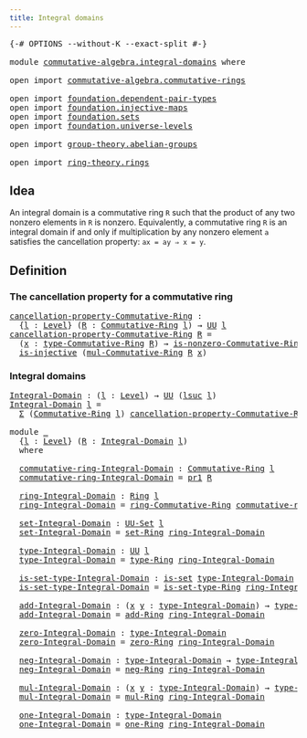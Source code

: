```yaml
---
title: Integral domains
---
```


<pre class="Agda"><a id="42" class="Symbol">{-#</a> <a id="46" class="Keyword">OPTIONS</a> <a id="54" class="Pragma">--without-K</a> <a id="66" class="Pragma">--exact-split</a> <a id="80" class="Symbol">#-}</a>

<a id="85" class="Keyword">module</a> <a id="92" href="commutative-algebra.integral-domains.html" class="Module">commutative-algebra.integral-domains</a> <a id="129" class="Keyword">where</a>

<a id="136" class="Keyword">open</a> <a id="141" class="Keyword">import</a> <a id="148" href="commutative-algebra.commutative-rings.html" class="Module">commutative-algebra.commutative-rings</a>

<a id="187" class="Keyword">open</a> <a id="192" class="Keyword">import</a> <a id="199" href="foundation.dependent-pair-types.html" class="Module">foundation.dependent-pair-types</a>
<a id="231" class="Keyword">open</a> <a id="236" class="Keyword">import</a> <a id="243" href="foundation.injective-maps.html" class="Module">foundation.injective-maps</a>
<a id="269" class="Keyword">open</a> <a id="274" class="Keyword">import</a> <a id="281" href="foundation.sets.html" class="Module">foundation.sets</a>
<a id="297" class="Keyword">open</a> <a id="302" class="Keyword">import</a> <a id="309" href="foundation.universe-levels.html" class="Module">foundation.universe-levels</a>

<a id="337" class="Keyword">open</a> <a id="342" class="Keyword">import</a> <a id="349" href="group-theory.abelian-groups.html" class="Module">group-theory.abelian-groups</a>

<a id="378" class="Keyword">open</a> <a id="383" class="Keyword">import</a> <a id="390" href="ring-theory.rings.html" class="Module">ring-theory.rings</a>
</pre>
## Idea

An integral domain is a commutative ring `R` such that the product of any two nonzero elements in `R` is nonzero. Equivalently, a commutative ring `R` is an integral domain if and only if multiplication by any nonzero element `a` satisfies the cancellation property: `ax = ay ⇒ x = y`.

## Definition

### The cancellation property for a commutative ring

<pre class="Agda"><a id="cancellation-property-Commutative-Ring"></a><a id="786" href="commutative-algebra.integral-domains.html#786" class="Function">cancellation-property-Commutative-Ring</a> <a id="825" class="Symbol">:</a>
  <a id="829" class="Symbol">{</a><a id="830" href="commutative-algebra.integral-domains.html#830" class="Bound">l</a> <a id="832" class="Symbol">:</a> <a id="834" href="Agda.Primitive.html#597" class="Postulate">Level</a><a id="839" class="Symbol">}</a> <a id="841" class="Symbol">(</a><a id="842" href="commutative-algebra.integral-domains.html#842" class="Bound">R</a> <a id="844" class="Symbol">:</a> <a id="846" href="commutative-algebra.commutative-rings.html#1514" class="Function">Commutative-Ring</a> <a id="863" href="commutative-algebra.integral-domains.html#830" class="Bound">l</a><a id="864" class="Symbol">)</a> <a id="866" class="Symbol">→</a> <a id="868" href="foundation-core.universe-levels.html#235" class="Primitive">UU</a> <a id="871" href="commutative-algebra.integral-domains.html#830" class="Bound">l</a>
<a id="873" href="commutative-algebra.integral-domains.html#786" class="Function">cancellation-property-Commutative-Ring</a> <a id="912" href="commutative-algebra.integral-domains.html#912" class="Bound">R</a> <a id="914" class="Symbol">=</a>
  <a id="918" class="Symbol">(</a><a id="919" href="commutative-algebra.integral-domains.html#919" class="Bound">x</a> <a id="921" class="Symbol">:</a> <a id="923" href="commutative-algebra.commutative-rings.html#1833" class="Function">type-Commutative-Ring</a> <a id="945" href="commutative-algebra.integral-domains.html#912" class="Bound">R</a><a id="946" class="Symbol">)</a> <a id="948" class="Symbol">→</a> <a id="950" href="commutative-algebra.commutative-rings.html#2288" class="Function">is-nonzero-Commutative-Ring</a> <a id="978" href="commutative-algebra.integral-domains.html#912" class="Bound">R</a> <a id="980" href="commutative-algebra.integral-domains.html#919" class="Bound">x</a> <a id="982" class="Symbol">→</a>
  <a id="986" href="foundation.injective-maps.html#1453" class="Function">is-injective</a> <a id="999" class="Symbol">(</a><a id="1000" href="commutative-algebra.commutative-rings.html#4124" class="Function">mul-Commutative-Ring</a> <a id="1021" href="commutative-algebra.integral-domains.html#912" class="Bound">R</a> <a id="1023" href="commutative-algebra.integral-domains.html#919" class="Bound">x</a><a id="1024" class="Symbol">)</a>
</pre>
### Integral domains

<pre class="Agda"><a id="Integral-Domain"></a><a id="1061" href="commutative-algebra.integral-domains.html#1061" class="Function">Integral-Domain</a> <a id="1077" class="Symbol">:</a> <a id="1079" class="Symbol">(</a><a id="1080" href="commutative-algebra.integral-domains.html#1080" class="Bound">l</a> <a id="1082" class="Symbol">:</a> <a id="1084" href="Agda.Primitive.html#597" class="Postulate">Level</a><a id="1089" class="Symbol">)</a> <a id="1091" class="Symbol">→</a> <a id="1093" href="foundation-core.universe-levels.html#235" class="Primitive">UU</a> <a id="1096" class="Symbol">(</a><a id="1097" href="Agda.Primitive.html#780" class="Primitive">lsuc</a> <a id="1102" href="commutative-algebra.integral-domains.html#1080" class="Bound">l</a><a id="1103" class="Symbol">)</a>
<a id="1105" href="commutative-algebra.integral-domains.html#1061" class="Function">Integral-Domain</a> <a id="1121" href="commutative-algebra.integral-domains.html#1121" class="Bound">l</a> <a id="1123" class="Symbol">=</a>
  <a id="1127" href="foundation-core.dependent-pair-types.html#515" class="Record">Σ</a> <a id="1129" class="Symbol">(</a><a id="1130" href="commutative-algebra.commutative-rings.html#1514" class="Function">Commutative-Ring</a> <a id="1147" href="commutative-algebra.integral-domains.html#1121" class="Bound">l</a><a id="1148" class="Symbol">)</a> <a id="1150" href="commutative-algebra.integral-domains.html#786" class="Function">cancellation-property-Commutative-Ring</a>

<a id="1190" class="Keyword">module</a> <a id="1197" href="commutative-algebra.integral-domains.html#1197" class="Module">_</a>
  <a id="1201" class="Symbol">{</a><a id="1202" href="commutative-algebra.integral-domains.html#1202" class="Bound">l</a> <a id="1204" class="Symbol">:</a> <a id="1206" href="Agda.Primitive.html#597" class="Postulate">Level</a><a id="1211" class="Symbol">}</a> <a id="1213" class="Symbol">(</a><a id="1214" href="commutative-algebra.integral-domains.html#1214" class="Bound">R</a> <a id="1216" class="Symbol">:</a> <a id="1218" href="commutative-algebra.integral-domains.html#1061" class="Function">Integral-Domain</a> <a id="1234" href="commutative-algebra.integral-domains.html#1202" class="Bound">l</a><a id="1235" class="Symbol">)</a>
  <a id="1239" class="Keyword">where</a>

  <a id="1248" href="commutative-algebra.integral-domains.html#1248" class="Function">commutative-ring-Integral-Domain</a> <a id="1281" class="Symbol">:</a> <a id="1283" href="commutative-algebra.commutative-rings.html#1514" class="Function">Commutative-Ring</a> <a id="1300" href="commutative-algebra.integral-domains.html#1202" class="Bound">l</a>
  <a id="1304" href="commutative-algebra.integral-domains.html#1248" class="Function">commutative-ring-Integral-Domain</a> <a id="1337" class="Symbol">=</a> <a id="1339" href="foundation-core.dependent-pair-types.html#605" class="Field">pr1</a> <a id="1343" href="commutative-algebra.integral-domains.html#1214" class="Bound">R</a>

  <a id="1348" href="commutative-algebra.integral-domains.html#1348" class="Function">ring-Integral-Domain</a> <a id="1369" class="Symbol">:</a> <a id="1371" href="ring-theory.rings.html#2551" class="Function">Ring</a> <a id="1376" href="commutative-algebra.integral-domains.html#1202" class="Bound">l</a>
  <a id="1380" href="commutative-algebra.integral-domains.html#1348" class="Function">ring-Integral-Domain</a> <a id="1401" class="Symbol">=</a> <a id="1403" href="commutative-algebra.commutative-rings.html#1676" class="Function">ring-Commutative-Ring</a> <a id="1425" href="commutative-algebra.integral-domains.html#1248" class="Function">commutative-ring-Integral-Domain</a>

  <a id="1461" href="commutative-algebra.integral-domains.html#1461" class="Function">set-Integral-Domain</a> <a id="1481" class="Symbol">:</a> <a id="1483" href="foundation-core.sets.html#1190" class="Function">UU-Set</a> <a id="1490" href="commutative-algebra.integral-domains.html#1202" class="Bound">l</a>
  <a id="1494" href="commutative-algebra.integral-domains.html#1461" class="Function">set-Integral-Domain</a> <a id="1514" class="Symbol">=</a> <a id="1516" href="ring-theory.rings.html#2757" class="Function">set-Ring</a> <a id="1525" href="commutative-algebra.integral-domains.html#1348" class="Function">ring-Integral-Domain</a>

  <a id="1549" href="commutative-algebra.integral-domains.html#1549" class="Function">type-Integral-Domain</a> <a id="1570" class="Symbol">:</a> <a id="1572" href="foundation-core.universe-levels.html#235" class="Primitive">UU</a> <a id="1575" href="commutative-algebra.integral-domains.html#1202" class="Bound">l</a>
  <a id="1579" href="commutative-algebra.integral-domains.html#1549" class="Function">type-Integral-Domain</a> <a id="1600" class="Symbol">=</a> <a id="1602" href="ring-theory.rings.html#2808" class="Function">type-Ring</a> <a id="1612" href="commutative-algebra.integral-domains.html#1348" class="Function">ring-Integral-Domain</a>

  <a id="1636" href="commutative-algebra.integral-domains.html#1636" class="Function">is-set-type-Integral-Domain</a> <a id="1664" class="Symbol">:</a> <a id="1666" href="foundation-core.sets.html#1113" class="Function">is-set</a> <a id="1673" href="commutative-algebra.integral-domains.html#1549" class="Function">type-Integral-Domain</a>
  <a id="1696" href="commutative-algebra.integral-domains.html#1636" class="Function">is-set-type-Integral-Domain</a> <a id="1724" class="Symbol">=</a> <a id="1726" href="ring-theory.rings.html#2858" class="Function">is-set-type-Ring</a> <a id="1743" href="commutative-algebra.integral-domains.html#1348" class="Function">ring-Integral-Domain</a>

  <a id="1767" href="commutative-algebra.integral-domains.html#1767" class="Function">add-Integral-Domain</a> <a id="1787" class="Symbol">:</a> <a id="1789" class="Symbol">(</a><a id="1790" href="commutative-algebra.integral-domains.html#1790" class="Bound">x</a> <a id="1792" href="commutative-algebra.integral-domains.html#1792" class="Bound">y</a> <a id="1794" class="Symbol">:</a> <a id="1796" href="commutative-algebra.integral-domains.html#1549" class="Function">type-Integral-Domain</a><a id="1816" class="Symbol">)</a> <a id="1818" class="Symbol">→</a> <a id="1820" href="commutative-algebra.integral-domains.html#1549" class="Function">type-Integral-Domain</a>
  <a id="1843" href="commutative-algebra.integral-domains.html#1767" class="Function">add-Integral-Domain</a> <a id="1863" class="Symbol">=</a> <a id="1865" href="ring-theory.rings.html#3153" class="Function">add-Ring</a> <a id="1874" href="commutative-algebra.integral-domains.html#1348" class="Function">ring-Integral-Domain</a>

  <a id="1898" href="commutative-algebra.integral-domains.html#1898" class="Function">zero-Integral-Domain</a> <a id="1919" class="Symbol">:</a> <a id="1921" href="commutative-algebra.integral-domains.html#1549" class="Function">type-Integral-Domain</a>
  <a id="1944" href="commutative-algebra.integral-domains.html#1898" class="Function">zero-Integral-Domain</a> <a id="1965" class="Symbol">=</a> <a id="1967" href="ring-theory.rings.html#5170" class="Function">zero-Ring</a> <a id="1977" href="commutative-algebra.integral-domains.html#1348" class="Function">ring-Integral-Domain</a>

  <a id="2001" href="commutative-algebra.integral-domains.html#2001" class="Function">neg-Integral-Domain</a> <a id="2021" class="Symbol">:</a> <a id="2023" href="commutative-algebra.integral-domains.html#1549" class="Function">type-Integral-Domain</a> <a id="2044" class="Symbol">→</a> <a id="2046" href="commutative-algebra.integral-domains.html#1549" class="Function">type-Integral-Domain</a>
  <a id="2069" href="commutative-algebra.integral-domains.html#2001" class="Function">neg-Integral-Domain</a> <a id="2089" class="Symbol">=</a> <a id="2091" href="ring-theory.rings.html#5990" class="Function">neg-Ring</a> <a id="2100" href="commutative-algebra.integral-domains.html#1348" class="Function">ring-Integral-Domain</a>

  <a id="2124" href="commutative-algebra.integral-domains.html#2124" class="Function">mul-Integral-Domain</a> <a id="2144" class="Symbol">:</a> <a id="2146" class="Symbol">(</a><a id="2147" href="commutative-algebra.integral-domains.html#2147" class="Bound">x</a> <a id="2149" href="commutative-algebra.integral-domains.html#2149" class="Bound">y</a> <a id="2151" class="Symbol">:</a> <a id="2153" href="commutative-algebra.integral-domains.html#1549" class="Function">type-Integral-Domain</a><a id="2173" class="Symbol">)</a> <a id="2175" class="Symbol">→</a> <a id="2177" href="commutative-algebra.integral-domains.html#1549" class="Function">type-Integral-Domain</a>
  <a id="2200" href="commutative-algebra.integral-domains.html#2124" class="Function">mul-Integral-Domain</a> <a id="2220" class="Symbol">=</a> <a id="2222" href="ring-theory.rings.html#6590" class="Function">mul-Ring</a> <a id="2231" href="commutative-algebra.integral-domains.html#1348" class="Function">ring-Integral-Domain</a>

  <a id="2255" href="commutative-algebra.integral-domains.html#2255" class="Function">one-Integral-Domain</a> <a id="2275" class="Symbol">:</a> <a id="2277" href="commutative-algebra.integral-domains.html#1549" class="Function">type-Integral-Domain</a>
  <a id="2300" href="commutative-algebra.integral-domains.html#2255" class="Function">one-Integral-Domain</a> <a id="2320" class="Symbol">=</a> <a id="2322" href="ring-theory.rings.html#8018" class="Function">one-Ring</a> <a id="2331" href="commutative-algebra.integral-domains.html#1348" class="Function">ring-Integral-Domain</a>
</pre>